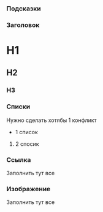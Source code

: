 ### Подсказки

### Заголовок

# H1
## H2
### H3

### Списки

Нужно сделать хотябы 1 конфликт 

* 1 список 
1. 2 спосик

### Ссылка

Заполнить тут все

### Изображение

Заполнить тут все
